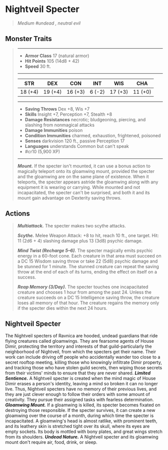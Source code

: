 # Nightveil Specter
>*Medium #undead , neutral evil*
## Monster Traits
>___
>- **Armor Class** 17 (natural armor)
>- **Hit Points** 105 (14d8 + 42)
>- **Speed** 30 ft.
>___
>|STR|DEX|CON|INT|WIS|CHA|
>|:---:|:---:|:---:|:---:|:---:|:---:|
>|18 (+4)|19 (+4)|16 (+3)|6 (-2)|17 (+3)|11 (+0)|
>___
>- **Saving Throws** Dex +8, Wis +7
>- **Skills** Insight +7, Perception +7, Stealth +8
>- **Damage Resistances** necrotic; bludgeoning, piercing, and slashing from nonmagical attacks
>- **Damage Immunities** poison
>- **Condition Immunities** charmed, exhaustion, frightened, poisoned
>- **Senses** darkvision 120 ft., passive Perception 17
>- **Languages** understands Common but can't speak
>- #cr10 (5,900 XP)
>___
>***Mount.*** If the specter isn't mounted, it can use a bonus action to magically teleport onto its gloamwing mount, provided the specter and the gloamwing are on the same plane of existence. When it teleports, the specter appears astride the gloamwing along with any equipment it is wearing or carrying. While mounted and not incapacitated, the specter can't be surprised, and both it and its mount gain advantage on Dexterity saving throws.  
>
## Actions
>***Multiattack.*** The specter makes two scythe attacks.  
>
>***Scythe.*** Melee Weapon Attack: +8 to hit, reach 10 ft., one target. Hit: 11 (2d6 + 4) slashing damage plus 13 (3d8) psychic damage.  
>
>***Mind Twist (Recharge 5–6).*** The specter magically emits psychic energy in a 60-foot cone. Each creature in that area must succeed on a DC 15 Wisdom saving throw or take 22 (5d8) psychic damage and be stunned for 1 minute. The stunned creature can repeat the saving throw at the end of each of its turns, ending the effect on itself on a success.  
>
>***Reap Memory (3/Day).*** The specter touches one incapacitated creature and chooses 1 hour from among the past 24. Unless the creature succeeds on a DC 15 Intelligence saving throw, the creature loses all memory of that hour. The creature regains the memory only if the specter dies within the next 24 hours.
## Nightveil Specter
The Nightveil specters of Ravnica are hooded, undead guardians that ride flying creatures called gloamwings. They are fearsome agents of House Dimir, protecting the territory and interests of that guild-particularly the neighborhood of Nightveil, from which the specters get their name. Their work can include driving off people who accidentally wander too close to a secret rooftop meeting, killing those who knowingly infiltrate Dimir property, and tracking those who have stolen guild secrets, then wiping those secrets from their victims' minds to ensure that they are never shared.
***Limited Sentience.*** A Nightveil specter is created when the mind magic of House Dimir erases a person's identity, leaving a mind so broken it can no longer live. Thus, Nightveil specters have no memory of their previous lives, and they are just clever enough to follow their orders with some amount of creativity. They pursue their assigned tasks with fearless determination.
***Gloamwing Mount.*** If a gloamwing is killed, its specter becomes fixated on destroying those responsible. If the specter survives, it can create a new gloamwing over the course of a month, during which time the specter is incapacitated.
A gloamwing's head is almost ratlike, with prominent teeth, and its leathery skin is stretched tight over its skull, where its eyes are empty sockets. Its body is mottled with bony plates, and great wings stretch from its shoulders.
***Undead Nature.*** A Nightveil specter and its gloamwing mount don't require air, food, drink, or sleep.